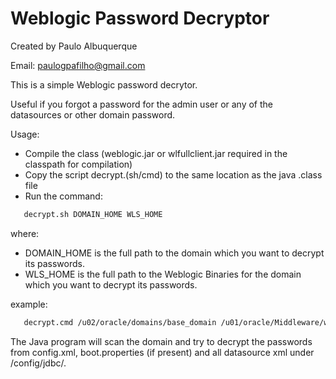 # Weblogic Password Decryptor

Created by Paulo Albuquerque

Email: paulogpafilho@gmail.com

This is a simple Weblogic password decrytor.

Useful if you forgot a password for the admin user or any of the datasources or other domain password.

Usage:

- Compile the class (weblogic.jar or wlfullclient.jar required in the classpath for compilation)
- Copy the script decrypt.(sh/cmd) to the same location as the java .class file
- Run the command:

```bash
   decrypt.sh DOMAIN_HOME WLS_HOME
```
   where:
   - DOMAIN_HOME is the full path to the domain which you want to decrypt its passwords.
   - WLS_HOME is the full path to the Weblogic Binaries for the domain which you want to decrypt its passwords.
   
   example:
   
```bash
   decrypt.cmd /u02/oracle/domains/base_domain /u01/oracle/Middleware/wlserver_10.3
```

The Java program will scan the domain and try to decrypt the passwords from config.xml, boot.properties (if present) and all datasource xml under /config/jdbc/.